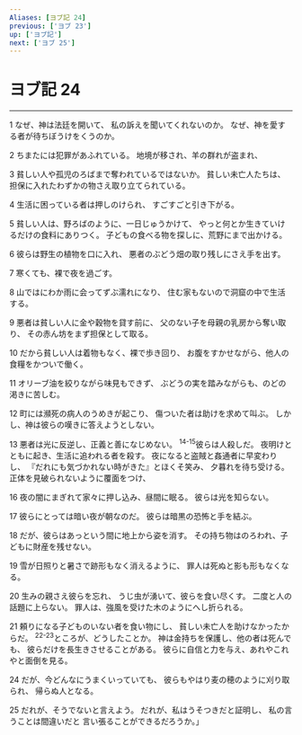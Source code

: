 ```yaml
---
Aliases: [ヨブ記 24]
previous: ['ヨブ 23']
up: ['ヨブ記']
next: ['ヨブ 25']
---
```

# ヨブ記 24

***




1 
なぜ、神は法廷を開いて、 私の訴えを聞いてくれないのか。 なぜ、神を愛する者が待ちぼうけをくうのか。 



2 
ちまたには犯罪があふれている。 地境が移され、羊の群れが盗まれ、 



3 
貧しい人や孤児のろばまで奪われているではないか。 貧しい未亡人たちは、 担保に入れたわずかの物さえ取り立てられている。 



4 
生活に困っている者は押しのけられ、 すごすごと引き下がる。 



5 
貧しい人は、野ろばのように、一日じゅうかけて、 やっと何とか生きていけるだけの食料にありつく。 子どもの食べる物を探しに、荒野にまで出かける。 



6 
彼らは野生の植物を口に入れ、 悪者のぶどう畑の取り残しにさえ手を出す。 



7 
寒くても、裸で夜を過ごす。 



8 
山ではにわか雨に会ってずぶ濡れになり、 住む家もないので洞窟の中で生活する。 



9 
悪者は貧しい人に金や穀物を貸す前に、 父のない子を母親の乳房から奪い取り、 その赤ん坊をまず担保として取る。 



10 
だから貧しい人は着物もなく、裸で歩き回り、 お腹をすかせながら、他人の食糧をかついで働く。 



11 
オリーブ油を絞りながら味見もできず、 ぶどうの実を踏みながらも、のどの渇きに苦しむ。 



12 
町には瀕死の病人のうめきが起こり、 傷ついた者は助けを求めて叫ぶ。 しかし、神は彼らの嘆きに答えようとしない。 



13 
悪者は光に反逆し、正義と善になじめない。 <sup class="versenum">14-15</sup>彼らは人殺しだ。 夜明けとともに起き、生活に追われる者を殺す。 夜になると盗賊と姦通者に早変わりし、 『だれにも気づかれない時がきた』とほくそ笑み、 夕暮れを待ち受ける。 正体を見破られないように覆面をつけ、 



16 
夜の闇にまぎれて家々に押し込み、昼間に眠る。 彼らは光を知らない。 



17 
彼らにとっては暗い夜が朝なのだ。 彼らは暗黒の恐怖と手を結ぶ。 



18 
だが、彼らはあっという間に地上から姿を消す。 その持ち物はのろわれ、子どもに財産を残せない。 



19 
雪が日照りと暑さで跡形もなく消えるように、 罪人は死ぬと影も形もなくなる。 



20 
生みの親さえ彼らを忘れ、 うじ虫が湧いて、彼らを食い尽くす。 二度と人の話題に上らない。 罪人は、強風を受けた木のようにへし折られる。 



21 
頼りになる子どものいない者を食い物にし、 貧しい未亡人を助けなかったからだ。 <sup class="versenum">22-23</sup>ところが、どうしたことか。 神は金持ちを保護し、他の者は死んでも、 彼らだけを長生きさせることがある。 彼らに自信と力を与え、あれやこれやと面倒を見る。 



24 
だが、今どんなにうまくいっていても、 彼らもやはり麦の穂のように刈り取られ、 帰らぬ人となる。 



25 
だれが、そうでないと言えよう。 だれが、私はうそつきだと証明し、 私の言うことは間違いだと 言い張ることができるだろうか。」

